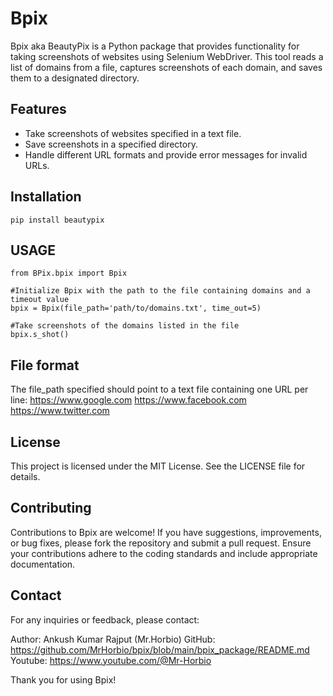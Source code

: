 # Bpix

Bpix aka BeautyPix is a Python package that provides functionality for taking screenshots of websites using Selenium WebDriver. This tool reads a list of domains from a file, captures screenshots of each domain, and saves them to a designated directory.

## Features

- Take screenshots of websites specified in a text file.
- Save screenshots in a specified directory.
- Handle different URL formats and provide error messages for invalid URLs.

## Installation

` pip install beautypix `



## USAGE

```
from BPix.bpix import Bpix

#Initialize Bpix with the path to the file containing domains and a timeout value 
bpix = Bpix(file_path='path/to/domains.txt', time_out=5) 

#Take screenshots of the domains listed in the file 
bpix.s_shot()

``` 



## File format

The file_path specified should point to a text file containing one URL per line:
https://www.google.com
https://www.facebook.com
https://www.twitter.com

## License

This project is licensed under the MIT License. See the LICENSE file for details.

## Contributing

Contributions to Bpix are welcome! If you have suggestions, improvements, or bug fixes, please fork the repository and submit a pull request. Ensure your contributions adhere to the coding standards and include appropriate documentation.

## Contact
For any inquiries or feedback, please contact:

Author: Ankush Kumar Rajput (Mr.Horbio)
GitHub: https://github.com/MrHorbio/bpix/blob/main/bpix_package/README.md
Youtube: https://www.youtube.com/@Mr-Horbio



Thank you for using Bpix!




